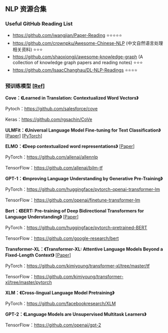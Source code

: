 ## NLP 资源合集

### Useful GitHub Reading List

- https://github.com/iwangjian/Paper-Reading :star::star::star::star::star:
- https://github.com/crownpku/Awesome-Chinese-NLP (中文自然语言处理相关资料) :star::star::star: 
- https://github.com/shaoxiongji/awesome-knowledge-graph (A collection of knowledge graph papers and reading notes) :star::star::star:
- https://github.com/IsaacChanghau/DL-NLP-Readings :star::star::star::star: 


### 预训练模型 [[Ref](https://mp.weixin.qq.com/s/8_UZeAUtBElaO9aY5iSo-g)]

**Cove：《Learned in Translation: Contextualized Word Vectors》**

Pytoch：https://github.com/salesforce/cove

Keras：https://github.com/rgsachin/CoVe

**ULMFit：《Universal Language Model Fine-tuning for Text Classification》** [[Paper](https://arxiv.org/abs/1801.06146)] [[PyTorch](https://github.com/fastai/fastai/tree/ulmfit_v1)]

**ELMO：《Deep contextualized word representations》** [[Paper](https://arxiv.org/pdf/1802.05365.pdf
)]

PyTorch：https://github.com/allenai/allennlp

TensorFlow：https://github.com/allenai/bilm-tf

**GPT-1：《Improving Language Understanding by Generative Pre-Training》**

PyTorch：https://github.com/huggingface/pytorch-openai-transformer-lm

TensorFlow：https://github.com/openai/finetune-transformer-lm

**Bert：《BERT: Pre-training of Deep Bidirectional Transformers for Language Understanding》** [[Paper](https://arxiv.org/pdf/1810.04805.pdf)]

PyTorch：https://github.com/huggingface/pytorch-pretrained-BERT

TensorFlow：https://github.com/google-research/bert

**Transformer-XL：《Transformer-XL: Attentive Language Models Beyond a Fixed-Length Context》** [[Paper](https://arxiv.org/abs/1901.02860)]

PyTorch：https://github.com/kimiyoung/transformer-xl/tree/master/tf

TensorFlow：https://github.com/kimiyoung/transformer-xl/tree/master/pytorch

**XLM：《Cross-lingual Language Model Pretraining》**

PyTorch：https://github.com/facebookresearch/XLM

**GPT-2：《Language Models are Unsupervised Multitask Learners》**

TensorFlow：https://github.com/openai/gpt-2
